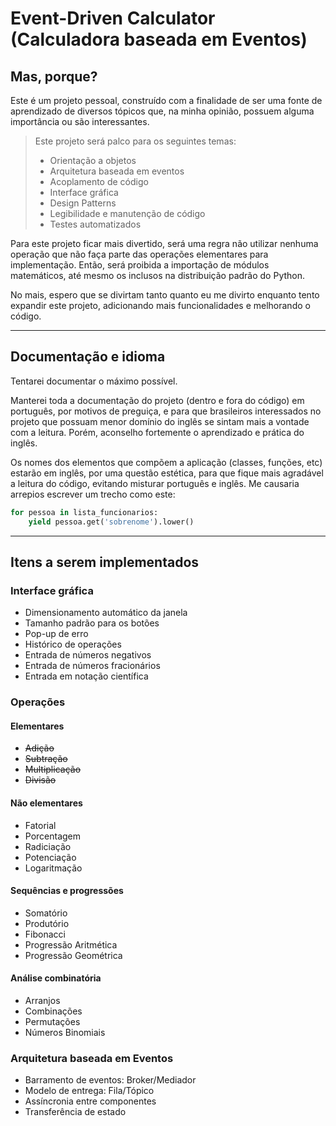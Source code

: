 # Event-Driven Calculator (Calculadora baseada em Eventos)

## Mas, porque?

Este é um projeto pessoal, construído com a finalidade de ser uma fonte de
aprendizado de diversos tópicos que, na minha opinião, possuem alguma
importância ou são interessantes.

> Este projeto será palco para os seguintes temas:
> - Orientação a objetos
> - Arquitetura baseada em eventos
> - Acoplamento de código
> - Interface gráfica
> - Design Patterns
> - Legibilidade e manutenção de código
> - Testes automatizados

Para este projeto ficar mais divertido, será uma regra não utilizar nenhuma
operação que não faça parte das operações elementares para implementação.
Então, será proibida a importação de módulos matemáticos, até mesmo os inclusos
na distribuição padrão do Python.

No mais, espero que se divirtam tanto quanto eu me divirto enquanto tento
expandir este projeto, adicionando mais funcionalidades e melhorando o código.

---

## Documentação e idioma

Tentarei documentar o máximo possível.

Manterei toda a documentação do projeto (dentro e fora do código) em português,
por motivos de preguiça, e para que brasileiros interessados no projeto que
possuam menor domínio do inglês se sintam mais a vontade com a leitura.
Porém, aconselho fortemente o aprendizado e prática do inglês.

Os nomes dos elementos que compõem a aplicação (classes, funções, etc) estarão
em inglês, por uma questão estética, para que fique mais agradável a leitura do
código, evitando misturar português e inglês. Me causaria arrepios escrever um
trecho como este:

````py
for pessoa in lista_funcionarios:
    yield pessoa.get('sobrenome').lower()
````

---

## Itens a serem implementados

### Interface gráfica
- Dimensionamento automático da janela
- Tamanho padrão para os botões
- Pop-up de erro
- Histórico de operações
- Entrada de números negativos
- Entrada de números fracionários
- Entrada em notação científica

### Operações
#### Elementares
- ~~Adição~~
- ~~Subtração~~
- ~~Multiplicação~~
- ~~Divisão~~

#### Não elementares
- Fatorial
- Porcentagem
- Radiciação
- Potenciação
- Logaritmação

#### Sequências e progressões
- Somatório
- Produtório
- Fibonacci
- Progressão Aritmética
- Progressão Geométrica

#### Análise combinatória
- Arranjos
- Combinações
- Permutações
- Números Binomiais

### Arquitetura baseada em Eventos
- Barramento de eventos: Broker/Mediador
- Modelo de entrega: Fila/Tópico
- Assíncronia entre componentes
- Transferência de estado
